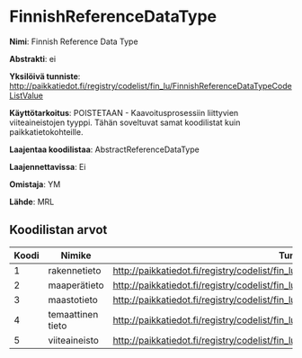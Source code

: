 # FinnishReferenceDataType

**Nimi**: Finnish Reference Data Type

**Abstrakti**: ei

**Yksilöivä tunniste**: http://paikkatiedot.fi/registry/codelist/fin_lu/FinnishReferenceDataTypeCodeListValue

**Käyttötarkoitus**: POISTETAAN - Kaavoitusprosessiin liittyvien viiteaineistojen tyyppi. Tähän soveltuvat samat koodilistat kuin paikkatietokohteille.

**Laajentaa koodilistaa**: AbstractReferenceDataType

**Laajennettavissa**: Ei

**Omistaja**: YM

**Lähde**: MRL

## Koodilistan arvot

Koodi     | Nimike           | Tunniste
-----------|------------------|------------
 1       | rakennetieto   | http://paikkatiedot.fi/registry/codelist/fin_lu/FinnishReferenceDataTypeCodeListValue/1
 2       | maaperätieto   | http://paikkatiedot.fi/registry/codelist/fin_lu/FinnishReferenceDataTypeCodeListValue/2
 3       | maastotieto   | http://paikkatiedot.fi/registry/codelist/fin_lu/FinnishReferenceDataTypeCodeListValue/3
 4       | temaattinen tieto   | http://paikkatiedot.fi/registry/codelist/fin_lu/FinnishReferenceDataTypeCodeListValue/4
 5       | viiteaineisto   | http://paikkatiedot.fi/registry/codelist/fin_lu/FinnishReferenceDataTypeCodeListValue/5
